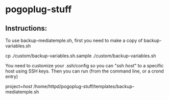 pogoplug-stuff
==============

Instructions:
-------------

To use backup-mediatemple.sh, first you need to make a copy of backup-variables.sh

cp ./custom/backup-variables.sh.sample ./custom/backup-variables.sh

You need to customize your .ssh/config so you can "ssh *host*" to a specific host using SSH keys.
Then you can run (from the command line, or a crond entry)

project=*host* /home/httpd/pogoplug-stuff/templates/backup-mediatemple.sh

